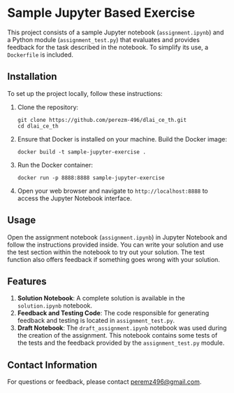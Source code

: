 # Sample Jupyter Based Exercise

This project consists of a sample Jupyter notebook (`assignment.ipynb`) and a Python module (`assignment_test.py`) that evaluates and provides feedback for the task described in the notebook. To simplify its use, a `Dockerfile` is included.

## Installation

To set up the project locally, follow these instructions:

1. Clone the repository:

   ```   
   git clone https://github.com/perezm-496/dlai_ce_th.git
   cd dlai_ce_th
   ```

2. Ensure that Docker is installed on your machine. Build the Docker image:

   ```
   docker build -t sample-jupyter-exercise .
   ```


3. Run the Docker container:

   ```
   docker run -p 8888:8888 sample-jupyter-exercise
   ```

4. Open your web browser and navigate to `http://localhost:8888` to access the Jupyter Notebook interface.

## Usage

Open the assignment notebook (`assignment.ipynb`) in Jupyter Notebook and follow the instructions provided inside. You can write your solution and use the test section within the notebook to try out your solution. The test function also offers feedback if something goes wrong with your solution.

## Features

1. **Solution Notebook**: A complete solution is available in the `solution.ipynb` notebook.
2. **Feedback and Testing Code**: The code responsible for generating feedback and testing is located in `assignment_test.py`.
3. **Draft Notebook**: The `draft_assignment.ipynb` notebook was used during the creation of the assignment. This notebook contains some tests of the tests and the feedback provided by the `assignment_test.py` module.

## Contact Information

For questions or feedback, please contact peremz496@gmail.com.
